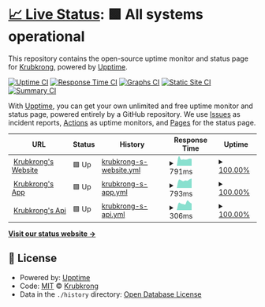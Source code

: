 # [📈 Live Status](https://krubkrong.github.io/status): <!--live status--> **🟩 All systems operational**

This repository contains the open-source uptime monitor and status page for [Krubkrong](krubkrong.com), powered by [Upptime](https://github.com/upptime/upptime).

[![Uptime CI](https://github.com/krubkrong/status/workflows/Uptime%20CI/badge.svg)](https://github.com/krubkrong/status/actions?query=workflow%3A%22Uptime+CI%22)
[![Response Time CI](https://github.com/krubkrong/status/workflows/Response%20Time%20CI/badge.svg)](https://github.com/krubkrong/status/actions?query=workflow%3A%22Response+Time+CI%22)
[![Graphs CI](https://github.com/krubkrong/status/workflows/Graphs%20CI/badge.svg)](https://github.com/krubkrong/status/actions?query=workflow%3A%22Graphs+CI%22)
[![Static Site CI](https://github.com/krubkrong/status/workflows/Static%20Site%20CI/badge.svg)](https://github.com/krubkrong/status/actions?query=workflow%3A%22Static+Site+CI%22)
[![Summary CI](https://github.com/krubkrong/status/workflows/Summary%20CI/badge.svg)](https://github.com/krubkrong/status/actions?query=workflow%3A%22Summary+CI%22)

With [Upptime](https://upptime.js.org), you can get your own unlimited and free uptime monitor and status page, powered entirely by a GitHub repository. We use [Issues](https://github.com/krubkrong/status/issues) as incident reports, [Actions](https://github.com/krubkrong/status/actions) as uptime monitors, and [Pages](https://krubkrong.github.io/status) for the status page.

<!--start: status pages-->
<!-- This summary is generated by Upptime (https://github.com/upptime/upptime) -->
<!-- Do not edit this manually, your changes will be overwritten -->
<!-- prettier-ignore -->
| URL | Status | History | Response Time | Uptime |
| --- | ------ | ------- | ------------- | ------ |
| <img alt="" src="https://favicons.githubusercontent.com/krubkrong.com" height="13"> [Krubkrong's Website](https://krubkrong.com) | 🟩 Up | [krubkrong-s-website.yml](https://github.com/krubkrong/status/commits/HEAD/history/krubkrong-s-website.yml) | <details><summary><img alt="Response time graph" src="./graphs/krubkrong-s-website/response-time-week.png" height="20"> 791ms</summary><br><a href="https://krubkrong.github.io/status/history/krubkrong-s-website"><img alt="Response time 902" src="https://img.shields.io/endpoint?url=https%3A%2F%2Fraw.githubusercontent.com%2Fkrubkrong%2Fstatus%2FHEAD%2Fapi%2Fkrubkrong-s-website%2Fresponse-time.json"></a><br><a href="https://krubkrong.github.io/status/history/krubkrong-s-website"><img alt="24-hour response time 930" src="https://img.shields.io/endpoint?url=https%3A%2F%2Fraw.githubusercontent.com%2Fkrubkrong%2Fstatus%2FHEAD%2Fapi%2Fkrubkrong-s-website%2Fresponse-time-day.json"></a><br><a href="https://krubkrong.github.io/status/history/krubkrong-s-website"><img alt="7-day response time 791" src="https://img.shields.io/endpoint?url=https%3A%2F%2Fraw.githubusercontent.com%2Fkrubkrong%2Fstatus%2FHEAD%2Fapi%2Fkrubkrong-s-website%2Fresponse-time-week.json"></a><br><a href="https://krubkrong.github.io/status/history/krubkrong-s-website"><img alt="30-day response time 871" src="https://img.shields.io/endpoint?url=https%3A%2F%2Fraw.githubusercontent.com%2Fkrubkrong%2Fstatus%2FHEAD%2Fapi%2Fkrubkrong-s-website%2Fresponse-time-month.json"></a><br><a href="https://krubkrong.github.io/status/history/krubkrong-s-website"><img alt="1-year response time 902" src="https://img.shields.io/endpoint?url=https%3A%2F%2Fraw.githubusercontent.com%2Fkrubkrong%2Fstatus%2FHEAD%2Fapi%2Fkrubkrong-s-website%2Fresponse-time-year.json"></a></details> | <details><summary><a href="https://krubkrong.github.io/status/history/krubkrong-s-website">100.00%</a></summary><a href="https://krubkrong.github.io/status/history/krubkrong-s-website"><img alt="All-time uptime 99.86%" src="https://img.shields.io/endpoint?url=https%3A%2F%2Fraw.githubusercontent.com%2Fkrubkrong%2Fstatus%2FHEAD%2Fapi%2Fkrubkrong-s-website%2Fuptime.json"></a><br><a href="https://krubkrong.github.io/status/history/krubkrong-s-website"><img alt="24-hour uptime 100.00%" src="https://img.shields.io/endpoint?url=https%3A%2F%2Fraw.githubusercontent.com%2Fkrubkrong%2Fstatus%2FHEAD%2Fapi%2Fkrubkrong-s-website%2Fuptime-day.json"></a><br><a href="https://krubkrong.github.io/status/history/krubkrong-s-website"><img alt="7-day uptime 100.00%" src="https://img.shields.io/endpoint?url=https%3A%2F%2Fraw.githubusercontent.com%2Fkrubkrong%2Fstatus%2FHEAD%2Fapi%2Fkrubkrong-s-website%2Fuptime-week.json"></a><br><a href="https://krubkrong.github.io/status/history/krubkrong-s-website"><img alt="30-day uptime 100.00%" src="https://img.shields.io/endpoint?url=https%3A%2F%2Fraw.githubusercontent.com%2Fkrubkrong%2Fstatus%2FHEAD%2Fapi%2Fkrubkrong-s-website%2Fuptime-month.json"></a><br><a href="https://krubkrong.github.io/status/history/krubkrong-s-website"><img alt="1-year uptime 99.86%" src="https://img.shields.io/endpoint?url=https%3A%2F%2Fraw.githubusercontent.com%2Fkrubkrong%2Fstatus%2FHEAD%2Fapi%2Fkrubkrong-s-website%2Fuptime-year.json"></a></details>
| <img alt="" src="https://favicons.githubusercontent.com/app.krubkrong.com" height="13"> [Krubkrong's App](https://app.krubkrong.com) | 🟩 Up | [krubkrong-s-app.yml](https://github.com/krubkrong/status/commits/HEAD/history/krubkrong-s-app.yml) | <details><summary><img alt="Response time graph" src="./graphs/krubkrong-s-app/response-time-week.png" height="20"> 793ms</summary><br><a href="https://krubkrong.github.io/status/history/krubkrong-s-app"><img alt="Response time 701" src="https://img.shields.io/endpoint?url=https%3A%2F%2Fraw.githubusercontent.com%2Fkrubkrong%2Fstatus%2FHEAD%2Fapi%2Fkrubkrong-s-app%2Fresponse-time.json"></a><br><a href="https://krubkrong.github.io/status/history/krubkrong-s-app"><img alt="24-hour response time 1321" src="https://img.shields.io/endpoint?url=https%3A%2F%2Fraw.githubusercontent.com%2Fkrubkrong%2Fstatus%2FHEAD%2Fapi%2Fkrubkrong-s-app%2Fresponse-time-day.json"></a><br><a href="https://krubkrong.github.io/status/history/krubkrong-s-app"><img alt="7-day response time 793" src="https://img.shields.io/endpoint?url=https%3A%2F%2Fraw.githubusercontent.com%2Fkrubkrong%2Fstatus%2FHEAD%2Fapi%2Fkrubkrong-s-app%2Fresponse-time-week.json"></a><br><a href="https://krubkrong.github.io/status/history/krubkrong-s-app"><img alt="30-day response time 746" src="https://img.shields.io/endpoint?url=https%3A%2F%2Fraw.githubusercontent.com%2Fkrubkrong%2Fstatus%2FHEAD%2Fapi%2Fkrubkrong-s-app%2Fresponse-time-month.json"></a><br><a href="https://krubkrong.github.io/status/history/krubkrong-s-app"><img alt="1-year response time 701" src="https://img.shields.io/endpoint?url=https%3A%2F%2Fraw.githubusercontent.com%2Fkrubkrong%2Fstatus%2FHEAD%2Fapi%2Fkrubkrong-s-app%2Fresponse-time-year.json"></a></details> | <details><summary><a href="https://krubkrong.github.io/status/history/krubkrong-s-app">100.00%</a></summary><a href="https://krubkrong.github.io/status/history/krubkrong-s-app"><img alt="All-time uptime 99.92%" src="https://img.shields.io/endpoint?url=https%3A%2F%2Fraw.githubusercontent.com%2Fkrubkrong%2Fstatus%2FHEAD%2Fapi%2Fkrubkrong-s-app%2Fuptime.json"></a><br><a href="https://krubkrong.github.io/status/history/krubkrong-s-app"><img alt="24-hour uptime 100.00%" src="https://img.shields.io/endpoint?url=https%3A%2F%2Fraw.githubusercontent.com%2Fkrubkrong%2Fstatus%2FHEAD%2Fapi%2Fkrubkrong-s-app%2Fuptime-day.json"></a><br><a href="https://krubkrong.github.io/status/history/krubkrong-s-app"><img alt="7-day uptime 100.00%" src="https://img.shields.io/endpoint?url=https%3A%2F%2Fraw.githubusercontent.com%2Fkrubkrong%2Fstatus%2FHEAD%2Fapi%2Fkrubkrong-s-app%2Fuptime-week.json"></a><br><a href="https://krubkrong.github.io/status/history/krubkrong-s-app"><img alt="30-day uptime 100.00%" src="https://img.shields.io/endpoint?url=https%3A%2F%2Fraw.githubusercontent.com%2Fkrubkrong%2Fstatus%2FHEAD%2Fapi%2Fkrubkrong-s-app%2Fuptime-month.json"></a><br><a href="https://krubkrong.github.io/status/history/krubkrong-s-app"><img alt="1-year uptime 99.92%" src="https://img.shields.io/endpoint?url=https%3A%2F%2Fraw.githubusercontent.com%2Fkrubkrong%2Fstatus%2FHEAD%2Fapi%2Fkrubkrong-s-app%2Fuptime-year.json"></a></details>
| <img alt="" src="https://favicons.githubusercontent.com/api.krubkrong.com" height="13"> [Krubkrong's Api](https://api.krubkrong.com) | 🟩 Up | [krubkrong-s-api.yml](https://github.com/krubkrong/status/commits/HEAD/history/krubkrong-s-api.yml) | <details><summary><img alt="Response time graph" src="./graphs/krubkrong-s-api/response-time-week.png" height="20"> 306ms</summary><br><a href="https://krubkrong.github.io/status/history/krubkrong-s-api"><img alt="Response time 334" src="https://img.shields.io/endpoint?url=https%3A%2F%2Fraw.githubusercontent.com%2Fkrubkrong%2Fstatus%2FHEAD%2Fapi%2Fkrubkrong-s-api%2Fresponse-time.json"></a><br><a href="https://krubkrong.github.io/status/history/krubkrong-s-api"><img alt="24-hour response time 244" src="https://img.shields.io/endpoint?url=https%3A%2F%2Fraw.githubusercontent.com%2Fkrubkrong%2Fstatus%2FHEAD%2Fapi%2Fkrubkrong-s-api%2Fresponse-time-day.json"></a><br><a href="https://krubkrong.github.io/status/history/krubkrong-s-api"><img alt="7-day response time 306" src="https://img.shields.io/endpoint?url=https%3A%2F%2Fraw.githubusercontent.com%2Fkrubkrong%2Fstatus%2FHEAD%2Fapi%2Fkrubkrong-s-api%2Fresponse-time-week.json"></a><br><a href="https://krubkrong.github.io/status/history/krubkrong-s-api"><img alt="30-day response time 323" src="https://img.shields.io/endpoint?url=https%3A%2F%2Fraw.githubusercontent.com%2Fkrubkrong%2Fstatus%2FHEAD%2Fapi%2Fkrubkrong-s-api%2Fresponse-time-month.json"></a><br><a href="https://krubkrong.github.io/status/history/krubkrong-s-api"><img alt="1-year response time 334" src="https://img.shields.io/endpoint?url=https%3A%2F%2Fraw.githubusercontent.com%2Fkrubkrong%2Fstatus%2FHEAD%2Fapi%2Fkrubkrong-s-api%2Fresponse-time-year.json"></a></details> | <details><summary><a href="https://krubkrong.github.io/status/history/krubkrong-s-api">100.00%</a></summary><a href="https://krubkrong.github.io/status/history/krubkrong-s-api"><img alt="All-time uptime 99.57%" src="https://img.shields.io/endpoint?url=https%3A%2F%2Fraw.githubusercontent.com%2Fkrubkrong%2Fstatus%2FHEAD%2Fapi%2Fkrubkrong-s-api%2Fuptime.json"></a><br><a href="https://krubkrong.github.io/status/history/krubkrong-s-api"><img alt="24-hour uptime 100.00%" src="https://img.shields.io/endpoint?url=https%3A%2F%2Fraw.githubusercontent.com%2Fkrubkrong%2Fstatus%2FHEAD%2Fapi%2Fkrubkrong-s-api%2Fuptime-day.json"></a><br><a href="https://krubkrong.github.io/status/history/krubkrong-s-api"><img alt="7-day uptime 100.00%" src="https://img.shields.io/endpoint?url=https%3A%2F%2Fraw.githubusercontent.com%2Fkrubkrong%2Fstatus%2FHEAD%2Fapi%2Fkrubkrong-s-api%2Fuptime-week.json"></a><br><a href="https://krubkrong.github.io/status/history/krubkrong-s-api"><img alt="30-day uptime 100.00%" src="https://img.shields.io/endpoint?url=https%3A%2F%2Fraw.githubusercontent.com%2Fkrubkrong%2Fstatus%2FHEAD%2Fapi%2Fkrubkrong-s-api%2Fuptime-month.json"></a><br><a href="https://krubkrong.github.io/status/history/krubkrong-s-api"><img alt="1-year uptime 99.57%" src="https://img.shields.io/endpoint?url=https%3A%2F%2Fraw.githubusercontent.com%2Fkrubkrong%2Fstatus%2FHEAD%2Fapi%2Fkrubkrong-s-api%2Fuptime-year.json"></a></details>

<!--end: status pages-->

[**Visit our status website →**](https://krubkrong.github.io/status)

## 📄 License

- Powered by: [Upptime](https://github.com/upptime/upptime)
- Code: [MIT](./LICENSE) © [Krubkrong](krubkrong.com)
- Data in the `./history` directory: [Open Database License](https://opendatacommons.org/licenses/odbl/1-0/)

